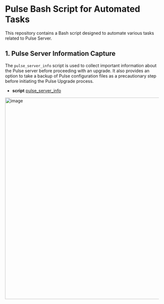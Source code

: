 
# Pulse Bash Script for Automated Tasks

This repository contains a Bash script designed to automate various tasks related to Pulse Server.

## 1. Pulse Server Information Capture
The `pulse_server_info` script is used to collect important information about the Pulse server before proceeding with an upgrade. It also provides an option to take a backup of Pulse configuration files as a precautionary step before initiating the Pulse Upgrade process.

- **script** [pulse_server_info](https://github.com/acceldata-io/ce-utils/blob/main/pulse/pulse_server_info.sh)
<img width="658" alt="image" src="https://github.com/acceldata-io/ce-utils/assets/28974904/3a0217ac-dbe0-4777-ba21-96affe2a8f47">
